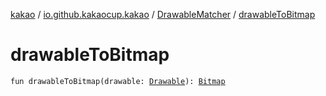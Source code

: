 [kakao](../../index.md) / [io.github.kakaocup.kakao](../index.md) / [DrawableMatcher](index.md) / [drawableToBitmap](.)

# drawableToBitmap

`fun drawableToBitmap(drawable: `[`Drawable`](https://developer.android.com/reference/android/graphics/drawable/Drawable.html)`): `[`Bitmap`](https://developer.android.com/reference/android/graphics/Bitmap.html)